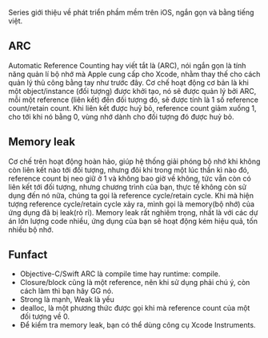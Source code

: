 Series giới thiệu về phát triển phầm mềm trên iOS, ngắn gọn và bằng tiếng việt.

## ARC
Automatic Reference Counting hay viết tắt là (ARC), nói ngắn gọn là tính năng quản lí bộ nhớ mà Apple cung cấp cho Xcode, nhằm thay thế cho cách quản lý thủ công bằng tay như trước đây.
Cơ chế hoạt động cơ bản là khi một object/instance (đối tượng) được khởi tạo, nó sẽ được quản lý bởi ARC, mỗi một reference (liên kết) đến đối tượng đó, sẽ được tính là 1 số reference count/retain count. Khi liên kết được huỷ bỏ, reference count giảm xuống 1, cho tới khi nó bằng 0, vùng nhớ dành cho đối tượng đó được huỷ bỏ.

## Memory leak
Cơ chế trên hoạt động hoàn hảo, giúp hệ thống giải phóng bộ nhớ khi không còn liên kết nào tới đối tượng, nhưng đôi khi trong một lúc thần kì nào đó, reference count bị neo giữ ở 1 và không bao giờ về không, tức vẫn còn có liên kết tới đối tượng, nhưng chương trình của bạn, thực tế không còn sử dụng đến nó nữa, chúng ta gọi là reference cycle/retain cycle.
Khi mà hiện tượng reference cycle/retain cycle xảy ra, mình gọi là memory(bộ nhớ) của ứng dụng đã bị leak(rò rỉ). Memory leak rất nghiêm trọng, nhất là với các dự án lớn lượng code nhiều, ứng dụng của bạn sẽ hoạt động kém hiệu quả, tốn nhiều bộ nhớ.

## Funfact
* Objective-C/Swift ARC là compile time hay runtime: compile.
* Closure/block cũng là một reference, nên khi sử dụng phải chú ý, còn cách làm thì bạn hãy GG nó.
* Strong là mạnh, Weak là yếu
* dealloc, là một phương thức được gọi khi mà reference count của một đối tượng về 0.
* Để kiểm tra memory leak, bạn có thể dùng công cụ Xcode Instruments.

